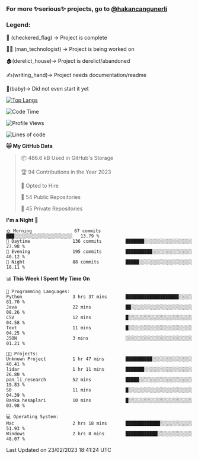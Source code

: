 ### For more ✨serious✨ projects, go to [@hakancangunerli](https://github.com/hakancangunerli)


### Legend:


🏁 (checkered_flag) -> Project is complete

👨‍💻 (man_technologist)   -> Project is being worked on

🏚️(derelict_house)-> Project is derelict/abandoned

✍️(writing_hand)-> Project needs documentation/readme

👶(baby)-> Did not even start it yet

[![Top Langs](https://github-readme-stats.vercel.app/api/top-langs/?username=johngunerli&layout=compact&hide=tex,html,shell,CSS&langs_count=10&exclude_repo=2015-csharp)](https://github.com/anuraghazra/github-readme-stats)


<!--START_SECTION:waka-->
![Code Time](http://img.shields.io/badge/Code%20Time-389%20hrs%2027%20mins-blue)

![Profile Views](http://img.shields.io/badge/Profile%20Views-9-blue)

![Lines of code](https://img.shields.io/badge/From%20Hello%20World%20I%27ve%20Written-1.1%20million%20lines%20of%20code-blue)

**🐱 My GitHub Data** 

> 📦 486.6 kB Used in GitHub's Storage 
 > 
> 🏆 94 Contributions in the Year 2023
 > 
> 💼 Opted to Hire
 > 
> 📜 54 Public Repositories 
 > 
> 🔑 45 Private Repositories 
 > 
**I'm a Night 🦉** 

```text
🌞 Morning                67 commits          ███░░░░░░░░░░░░░░░░░░░░░░   13.79 % 
🌆 Daytime                136 commits         ███████░░░░░░░░░░░░░░░░░░   27.98 % 
🌃 Evening                195 commits         ██████████░░░░░░░░░░░░░░░   40.12 % 
🌙 Night                  88 commits          █████░░░░░░░░░░░░░░░░░░░░   18.11 % 
```


📊 **This Week I Spent My Time On** 

```text
💬 Programming Languages: 
Python                   3 hrs 37 mins       ████████████████████░░░░░   81.70 % 
Java                     22 mins             ██░░░░░░░░░░░░░░░░░░░░░░░   08.26 % 
CSV                      12 mins             █░░░░░░░░░░░░░░░░░░░░░░░░   04.58 % 
Text                     11 mins             █░░░░░░░░░░░░░░░░░░░░░░░░   04.25 % 
JSON                     3 mins              ░░░░░░░░░░░░░░░░░░░░░░░░░   01.21 % 

🐱‍💻 Projects: 
Unknown Project          1 hr 47 mins        ██████████░░░░░░░░░░░░░░░   40.41 % 
lidar                    1 hr 11 mins        ███████░░░░░░░░░░░░░░░░░░   26.80 % 
pan_li_research          52 mins             █████░░░░░░░░░░░░░░░░░░░░   19.83 % 
S0                       11 mins             █░░░░░░░░░░░░░░░░░░░░░░░░   04.39 % 
Banka hesaplari          10 mins             █░░░░░░░░░░░░░░░░░░░░░░░░   03.98 % 

💻 Operating System: 
Mac                      2 hrs 18 mins       █████████████░░░░░░░░░░░░   51.93 % 
Windows                  2 hrs 8 mins        ████████████░░░░░░░░░░░░░   48.07 % 
```


 Last Updated on 23/02/2023 18:41:24 UTC
<!--END_SECTION:waka-->


